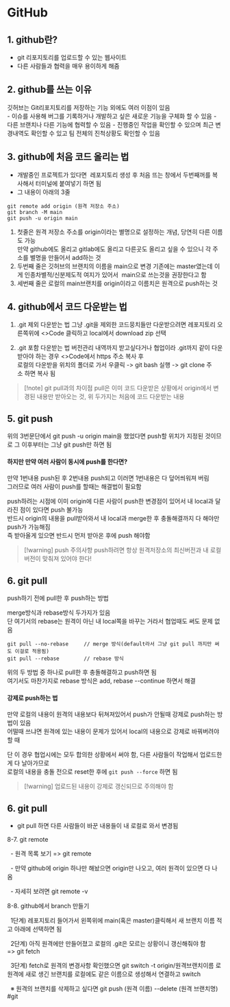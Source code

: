 # GitHub

## 1. github란?

- git 리포지토리를 업로드할 수 있는 웹사이트
- 다른 사람들과 협력을 매우 용이하게 해줌

## 2. github를 쓰는 이유

깃허브는 Git리포지토리를 저장하는 기능 외에도 여러 이점이 있음  
	- 이슈를 사용해 버그를 기록하거나 개발하고 싶은 새로운 기능을 구체화 할 수 있음
	- 다른 브랜치나 다른 기능에 협력할 수 있음
	- 진행중인 작업을 확인할 수 있으며 최근 변경내역도 확인할 수 있고 팀 전체의 진척상황도 확인할 수 있음

## 3. github에 처음 코드 올리는 법

- 개발중인 프로젝트가 있다면  레포지토리 생성 후 처음 뜨는 창에서 두번째꺼를 복사해서 터미널에 붙여넣기 하면 됨
- 그 내용이 아래의 3줄
```
git remote add origin (원격 저장소 주소)
git branch -M main
git push -u origin main
```
1) 첫줄은 원격 저장소 주소를 origin이라는 별명으로 설정하는 개념, 당연히 다른 이름도 가능  
	만약 github에도 올리고 gitlab에도 올리고 다른곳도 올리고 싶을 수 있으니 각 주소를 별명을 만들어서 add하는 것
2) 두번째 줄은 깃허브의 브랜치의 이름을 main으로 변경
	기존에는 master였는데 이게 인종차별적/신분제도적 여지가 있어서  main으로 쓰는것을 권장한다고 함
3) 세번째 줄은 로컬의 main브랜치를 origin이라고 이름치은 원격으로 push하는 것

## 4. github에서 코드 다운받는 법

1) .git 제외 다운받는 법
그냥 .git을 제외한 코드뭉치들만 다운받으려면 레포지토리 오른쪽위에 <>Code 클릭하고 local에서 download zip 선택  

2) .git 포함 다운받는 법
버전관리 내역까지 받고싶다거나 협업이라 .git까지 같이 다운받아야 하는 경우 <>Code에서 https 주소 복사 후  
로컬의 다운받을 위치의 폴더로 가서 우클릭 -> git bash 실행 -> git clone 주소 하면 복사 됨  

> [!note] git pull과의 차이점
> pull은 이미 코드 다운받은 상황에서 origin에서 변경된 내용만 받아오는 것, 위 두가지는 처음에 코드 다운받는 내용

## 5. git push  

위의 3번문단에서 git push -u origin main을 했었다면 push할 위치가 지정된 것이므로 그 이후부터는 그냥 git push만 하면 됨

#### 하지만 만약 여러 사람이 동시에 push를 한다면?
만약 1번내용 push된 후 2번내용 push되고 이러면 1번내용은 다 덮어씌워져 버림  
그러므로 여러 사람이 push를 할때는 해결법이 필요함  

push하려는 시점에 이미 origin에 다른 사람이 push한 변경점이 있어서 내 local과 달라진 점이 있다면 push 불가능  
반드시 origin의 내용을 pull받아와서 내 local과 merge한 후 충돌해결까지 다 해야만 push가 가능해짐  
즉 받아올게 있으면 반드시 먼저 받아온 후에 push 해야함  

>[!warning] push 주의사항
> push하려면 항상 원격저장소의 최신버전과 내 로컬 버전이 맞춰져 있어야 한다!

## 6. git pull
push하기 전에 pull한 후 push하는 방법  

merge방식과 rebase방식 두가지가 있음  
	단 여기서의 rebase는 원격이 아닌 내 local쪽을 바꾸는 거라서 협업때도 써도 문제 없음
```
git pull --no-rebase     // merge 방식(default라서 그냥 git pull 까지만 써도 이걸로 적용됨) 
git pull --rebase        // rebase 방식
```
위의 두 방법 중 하나로 pull한 후 충돌해결하고 push하면 됨  
여기서도 마찬가지로 rebase 방식은 add, rebase --continue 하면서 해결

#### 강제로 push하는 법

만약 로컬의 내용이 원격의 내용보다 뒤쳐져있어서 push가 안될때 강제로 push하는 방법이 있음  
어떨때 쓰냐면 원격에 있는 내용이 문제가 있어서 local의 내용으로 강제로 바꿔버려야 할 때  

단 이 경우 협업시에는 모두 합의한 상황에서 써야 함, 다른 사람들이 작업해서 업로드한게 다 날아가므로  
로컬의 내용을 충돌 전으로 reset한 후에 `git push --force` 하면 됨

>[!warning] 업로드된 내용이 강제로 갱신되므로 주의해야 함

## 6. git pull

- git pull 하면 다른 사람들이 바꾼 내용들이 내 로컬로 와서 변경됨

8-7. git remote

  - 원격 목록 보기 => git remote

  - 만약 github에 origin 하나만 해놨으면 origin만 나오고, 여러 원격이 있으면 다 나옴

  - 자세히 보려면 git remote -v

8-8. github에서 branch 만들기

  1단계) 레포지토리 들어가서 왼쪽위에 main(혹은 master)클릭해서 새 브랜치 이름 적고 아래에 선택하면 됨

  2단계) 아직 원격에만 만들어졌고 로컬의 .git은 모르는 상황이니 갱신해줘야 함 => git fetch

  3단계) fetch로 원격의 변경사항 확인했으면 git switch -t origin/원격브랜치이름 로 원격에 새로 생긴 브랜치를 로컬에도 같은 이름으로 생성해서 연결하고 switch

  ※ 원격의 브랜치를 삭제하고 싶다면 git push (원격 이름) --delete (원격 브랜치명)
#git